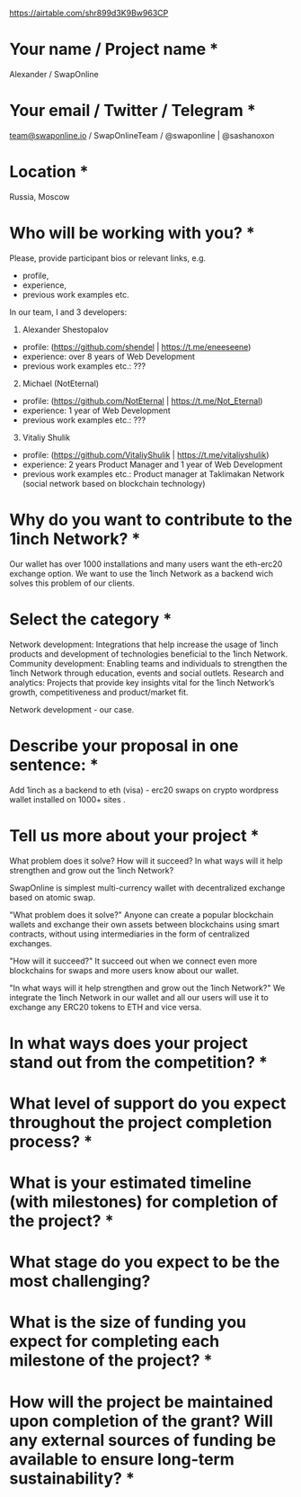 https://airtable.com/shr899d3K9Bw963CP

# Your name / Project name *

Alexander / SwapOnline


# Your email / Twitter / Telegram *

team@swaponline.io / SwapOnlineTeam / @swaponline | @sashanoxon


# Location *

Russia, Moscow


# Who will be working with you? *
Please, provide participant bios or relevant links, e.g. 
- profile, 
- experience, 
- previous work examples etc.
 
In our team, I and 3 developers:

1) Alexander Shestopalov
- profile: (https://github.com/shendel | https://t.me/eneeseene) 
- experience: over 8 years of Web Development
- previous work examples etc.: ???

2) Michael (NotEternal)
- profile: (https://github.com/NotEternal | https://t.me/Not_Eternal) 
- experience: 1 year of Web Development
- previous work examples etc.: ???

3) Vitaliy Shulik
- profile: (https://github.com/VitaliyShulik | https://t.me/vitaliyshulik) 
- experience: 2 years Product Manager and 1 year of Web Development
- previous work examples etc.: Product manager at Taklimakan Network (social network based on blockchain technology)


# Why do you want to contribute to the 1inch Network? *

Our wallet has over 1000 installations and many users want the eth-erc20 exchange option. 
We want to use the 1inch Network as a backend wich solves this problem of our clients.


# Select the category *
Network development: Integrations that help increase the usage of 1inch products and development of technologies beneficial to the 1inch Network.
Community development: Enabling teams and individuals to strengthen the 1inch Network through education, events and social outlets.
Research and analytics: Projects that provide key insights vital for the 1inch Network’s growth, competitiveness and product/market fit.

Network development - our case.


# Describe your proposal in one sentence: *

Add 1inch as a backend to eth (visa) - erc20 swaps on crypto wordpress wallet installed on 1000+ sites . 


# Tell us more about your project *
What problem does it solve? How will it succeed? In what ways will it help strengthen and grow out the 1inch Network?

SwapOnline is simplest multi-currency wallet with decentralized exchange based on atomic swap.

"What problem does it solve?"
Anyone can create a popular blockchain wallets and exchange their own assets between blockchains using smart contracts, 
without using intermediaries in the form of centralized exchanges.

"How will it succeed?"
It succeed out when we connect even more blockchains for swaps and more users know about our wallet.

"In what ways will it help strengthen and grow out the 1inch Network?"
We integrate the 1inch Network in our wallet and all our users will use it to exchange any ERC20 tokens to ETH and vice versa.


# In what ways does your project stand out from the competition? *
# What level of support do you expect throughout the project completion process? *
# What is your estimated timeline (with milestones) for completion of the project? *
# What stage do you expect to be the most challenging?  
# What is the size of funding you expect for completing each milestone of the project? *
# How will the project be maintained upon completion of the grant? Will any external sources of funding be available to ensure long-term sustainability? *
